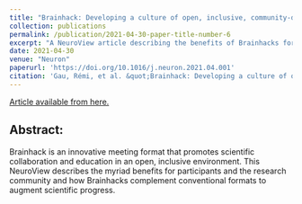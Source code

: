 ```yaml
---
title: "Brainhack: Developing a culture of open, inclusive, community-driven neuroscience"
collection: publications
permalink: /publication/2021-04-30-paper-title-number-6
excerpt: "A NeuroView article describing the benefits of Brainhacks for participants and the research community."
date: 2021-04-30
venue: "Neuron"
paperurl: 'https://doi.org/10.1016/j.neuron.2021.04.001'
citation: 'Gau, Rémi, et al. &quot;Brainhack: Developing a culture of open, inclusive, community-driven neuroscience.&quot; <i>Neuron</i> (2021).'
---
```


[Article available from here.](https://doi.org/10.1016/j.neuron.2021.04.001)

## Abstract:

Brainhack is an innovative meeting format that promotes scientific collaboration and education in an open, inclusive environment. This NeuroView describes the myriad benefits for participants and the research community and how Brainhacks complement conventional formats to augment scientific progress.
